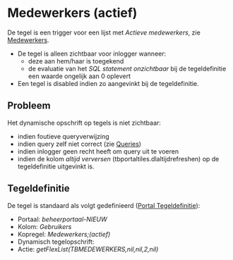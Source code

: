 # Medewerkers (actief)

De tegel is een trigger voor een lijst met *Actieve medewerkers*, zie [Medewerkers](/docs/instellen_inrichten/medewerkers.md).

  - De tegel is alleen zichtbaar voor inlogger wanneer:
    - deze aan hem/haar is toegekend
    - de evaluatie van het *SQL statement onzichtbaar* bij de tegeldefinitie een waarde ongelijk aan 0 oplevert
  - Een tegel is disabled indien zo aangevinkt bij de tegeldefinitie.

## Probleem

Het dynamische opschrift op tegels is niet zichtbaar:

  - indien foutieve queryverwijzing
  - indien query zelf niet correct (zie [Queries](/docs/instellen_inrichten/queries.md))
  - indien inlogger geen recht heeft om query uit te voeren
  - indien de kolom *altijd verversen* (tbportaltiles.dlaltijdrefreshen) op de tegeldefinitie uitgevinkt is.

## Tegeldefinitie

De tegel is standaard als volgt gedefinieerd ([Portal Tegeldefinitie](/docs/instellen_inrichten/portaldefinitie/portal_tegel.md)):

  - Portaal: *beheerportaal-NIEUW*
  - Kolom: *Gebruikers*
  - Kopregel: *Medewerkers;(actief)*
  - Dynamisch tegelopschrift:
  - Actie: *getFlexList(TBMEDEWERKERS,nil,nil,2,nil)*

